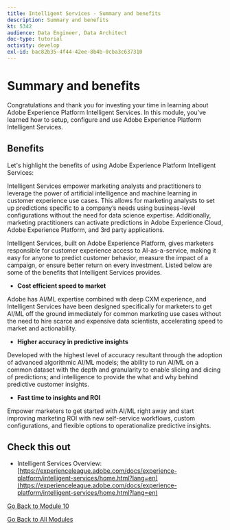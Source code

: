 ```yaml
---
title: Intelligent Services - Summary and benefits
description: Summary and benefits
kt: 5342
audience: Data Engineer, Data Architect
doc-type: tutorial
activity: develop
exl-id: bac82b35-4f44-42ee-8b4b-0cba3c637310
---
```

# Summary and benefits

Congratulations and thank you for investing your time in learning about Adobe Experience Platform Intelligent Services.
In this module, you've learned how to setup, configure and use Adobe Experience Platform Intelligent Services.

## Benefits

Let's highlight the benefits of using Adobe Experience Platform Intelligent Services:

Intelligent Services empower marketing analysts and practitioners to leverage the power of artificial intelligence and machine learning in customer experience use cases. This allows for marketing analysts to set up predictions specific to a company’s needs using business-level configurations without the need for data science expertise. Additionally, marketing practitioners can activate predictions in Adobe Experience Cloud, Adobe Experience Platform, and 3rd party applications.

Intelligent Services, built on Adobe Experience Platform, gives marketers responsible for customer experience access to AI-as-a-service, making it easy for anyone to predict customer behavior, measure the impact of a campaign, or ensure better return on every investment. Listed below are some of the benefits that Intelligent Services provides.

- **Cost efficient speed to market**

Adobe has AI/ML expertise combined with deep CXM experience, and Intelligent Services have been designed specifically for marketers to get AI/ML off the ground immediately for common marketing use cases without the need to hire scarce and expensive data scientists, accelerating speed to market and actionability.

- **Higher accuracy in predictive insights**

Developed with the highest level of accuracy resultant through the adoption of advanced algorithmic AI/ML models; the ability to run AI/ML on a common dataset with the depth and granularity to enable slicing and dicing of predictions; and intelligence to provide the what and why behind predictive customer insights.

- **Fast time to insights and ROI**

Empower marketers to get started with AI/ML right away and start improving marketing ROI with new self-service workflows, custom configurations, and flexible options to operationalize predictive insights.

## Check this out

- Intelligent Services Overview: [https://experienceleague.adobe.com/docs/experience-platform/intelligent-services/home.html?lang=en](https://experienceleague.adobe.com/docs/experience-platform/intelligent-services/home.html?lang=en)

[Go Back to Module 10](./intelligent-services.md)

[Go Back to All Modules](./../../overview.md)
